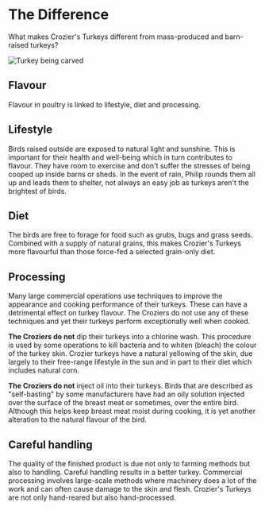 # The Difference

What makes Crozier's Turkeys different from mass-produced and
barn-raised turkeys?

![Turkey being carved](/img/difference.jpg)
## Flavour

Flavour in poultry is linked to lifestyle, diet and processing.

## Lifestyle

Birds raised outside are exposed to natural light and sunshine. This is
important for their health and well-being which in turn contributes to
flavour. They have room to exercise and don't suffer the stresses of
being cooped up inside barns or sheds. In the event of rain, Philip
rounds them all up and leads them to shelter, not always an easy job as
turkeys aren't the brightest of birds.

## Diet

The birds are free to forage for food such as grubs, bugs and grass
seeds. Combined with a supply of natural grains, this makes Crozier's
Turkeys more flavourful than those force-fed a selected grain-only diet.

## Processing

Many large commercial operations use techniques to improve the
appearance and cooking performance of their turkeys. These can have a
detrimental effect on turkey flavour. The Croziers do not use any of
these techniques and yet their turkeys perform exceptionally well when
cooked.


**The Croziers do not** dip their turkeys into a
chlorine wash. This procedure is used by some operations to kill
bacteria and to whiten (bleach) the colour of the turkey skin. Crozier
turkeys have a natural yellowing of the skin, due largely to their
free-range lifestyle in the sun and in part to their diet which includes
natural corn.


**The Croziers do not** inject oil into their turkeys.
Birds that are described as "self-basting" by some manufacturers have
had an oily solution injected over the surface of the breast meat or
sometimes, over the entire bird. Although this helps keep breast meat
moist during cooking, it is yet another alteration to the natural
flavour of the bird.

## Careful handling

The quality of the finished product is due not only to farming methods
but also to handling. Careful handling results in a better turkey.
Commercial processing involves large-scale methods where machinery does
a lot of the work and can often cause damage to the skin and flesh.
Crozier's Turkeys are not only hand-reared but also hand-processed.

